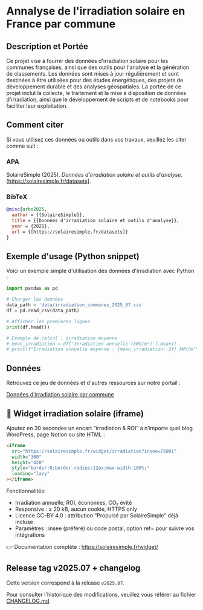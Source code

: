 # Annalyse de l'irradiation solaire en France par commune

## Description et Portée

Ce projet vise à fournir des données d'irradiation solaire pour les communes françaises, ainsi que des outils pour l'analyse et la génération de classements. Les données sont mises à jour régulièrement et sont destinées à être utilisées pour des études énergétiques, des projets de développement durable et des analyses géospatiales. La portée de ce projet inclut la collecte, le traitement et la mise à disposition de données d'irradiation, ainsi que le développement de scripts et de notebooks pour faciliter leur exploitation.



## Comment citer

Si vous utilisez ces données ou outils dans vos travaux, veuillez les citer comme suit :

### APA

SolaireSimple (2025). *Données d'irradiation solaire et outils d'analyse*. [https://solairesimple.fr/datasets].

### BibTeX

```bibtex
@misc{arbo2025,
  author = {{SolaireSimple}},
  title = {{Données d'irradiation solaire et outils d'analyse}},
  year = {2025},
  url = {[https://solairesimple.fr/datasets]}
}
```



## Exemple d'usage (Python snippet)

Voici un exemple simple d'utilisation des données d'irradiation avec Python :

```python
import pandas as pd

# Charger les données
data_path = 'data/irradiation_communes_2025_07.csv'
df = pd.read_csv(data_path)

# Afficher les premières lignes
print(df.head())

# Exemple de calcul : irradiation moyenne
# mean_irradiation = df['Irradiation annuelle (kWh/m²)'].mean()
# print(f"Irradiation annuelle moyenne : {mean_irradiation:.2f} kWh/m²")
```

## Données

Retrouvez ce jeu de données et d'autres ressources sur notre portail :

[Données d'irradiation solaire par commune](https://solairesimple.fr/datasets)

## 🎁 Widget irradiation solaire (iframe)

Ajoutez en 30 secondes un encart “irradiation & ROI” à n’importe quel blog WordPress, page Notion ou site HTML :  

```html
<iframe
  src="https://solairesimple.fr/widget/irradiation?insee=75001"
  width="300"
  height="420"
  style="border:0;border-radius:12px;max-width:100%;"
  loading="lazy"
></iframe>
```

Fonctionnalités:

- Irradiation annuelle, ROI, économies, CO₂ évité
- Responsive : ≤ 20 kB, aucun cookie, HTTPS only
- Licence CC-BY 4.0 : attribution “Propulsé par SolaireSimple” déjà incluse
- Paramètres : insee (préféré) ou code postal, option ref= pour suivre vos intégrations

👉 Documentation complète : https://solairesimple.fr/widget/

## Release tag v2025.07 + changelog

Cette version correspond à la release `v2025.07`.

Pour consulter l'historique des modifications, veuillez vous référer au fichier [CHANGELOG.md](https://github.com/open-solar-france/open-solar-france/blob/main/Changelog.md).


